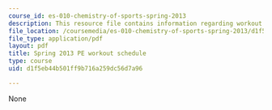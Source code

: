 ```yaml
---
course_id: es-010-chemistry-of-sports-spring-2013
description: This resource file contains information regarding workout schedule.
file_location: /coursemedia/es-010-chemistry-of-sports-spring-2013/d1f5eb44b501ff9b716a259dc56d7a96_MITES_010S13_workout_sche.pdf
file_type: application/pdf
layout: pdf
title: Spring 2013 PE workout schedule
type: course
uid: d1f5eb44b501ff9b716a259dc56d7a96

---
```

None